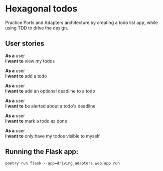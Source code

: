 # Hexagonal todos
Practice Ports and Adapters architecture by creating a todo list app, while using TDD to drive the design.

## User stories
**As a** user  
**I want to** view my todos

**As a** user  
**I want to** add a todo

**As a** user  
**I want to** add an optional deadline to a todo

**As a** user  
**I want to** be alerted about a todo's deadline

**As a** user  
**I want to** mark a todo as done

**As a** user  
**I want to** only have my todos visible to myself

## Running the Flask app: 

```shell
poetry run flask --app=driving_adapters.web.app run
```